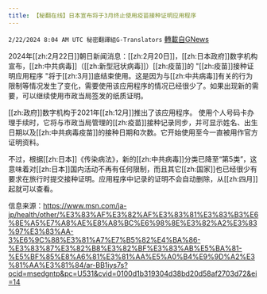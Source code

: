 ```yaml
---
title: 【秘翻在线】日本宣布将于3月终止使用疫苗接种证明应用程序
---
```

`2/22/2024 8:04 AM UTC 秘密翻譯組G-Translators` [轉載自GNews](https://gnews.org/articles/2331458)

2024年[[zh:2月22日]]朝日新闻消息：[[zh:2月20日]]，[[zh:日本政府]]数字机构宣布，[[zh:中共病毒]]（[[zh:新型冠状病毒]]）[[zh:疫苗]]的 "[[zh:疫苗]]接种证明应用程序 "将于[[zh:3月]]底结束使用。这是因为与[[zh:中共病毒]]有关的行为限制等情况发生了变化，需要使用该应用程序的情况已经很少了。如果出现新的需要，可以继续使用市政当局签发的纸质证明。

[[zh:政府]]数字机构于2021年[[zh:12月]]推出了该应用程序。 使用个人号码卡办理手续时，它将与市政当局管理的[[zh:疫苗]]接种记录同步，并可显示姓名、出生日期以及[[zh:中共病毒疫苗]]的接种日期和次数。它开始使用至今一直被用作官方证明资料。

不过，根据[[zh:日本]]《传染病法》，新的[[zh:中共病毒]]分类已降至“第5类”，这意味着对[[zh:日本]]国内活动不再有任何限制，而且其它[[zh:国家]]也已经很少有要求在旅行时提交接种证明。应用程序中记录的证明不会自动删除，从[[zh:四月]]起就可以查看。

信息来源：https://www.msn.com/ja-jp/health/other/%E3%83%AF%E3%82%AF%E3%83%81%E3%83%B3%E6%8E%A5%E7%A8%AE%E8%A8%BC%E6%98%8E%E3%82%A2%E3%83%97%E3%83%AA-3%E6%9C%88%E3%81%A7%E7%B5%82%E4%BA%86-%E3%83%87%E3%82%B8%E3%82%BF%E3%83%AB%E5%BA%81-%E5%BF%85%E8%A6%81%E3%81%AA%E5%A0%B4%E9%9D%A2%E3%81%AA%E3%81%84/ar-BB1iys7s?ocid=msedgntp&pc=U531&cvid=0100d1b319304d38bd20d58af2703d72&ei=14

